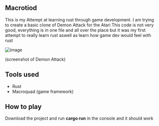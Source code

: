 ## Macrotiod

This is my Attempt at learning rust through game development. I am trying to create a basic clone of Demon Attack for the Atari
This code is not very good, everything is in one file and all over the place but it was my first attempt to really learn rust aswell as learn how game dev would feel with rust

![image](https://github.com/KeaganErasmus/macrotoid/assets/30564181/93457f6b-ec93-45aa-adf7-6e7bfb433e6b)

(screenshot of Demon Attack)

## Tools used
* Rust
* Macroquad (game framework)

## How to play
Download the project and run **cargo run** in the console and it should work
